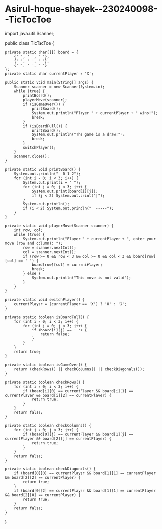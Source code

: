 # Asirul-hoque-shayek--230240098--TicTocToe



import java.util.Scanner;

public class TicTacToe {

    private static char[][] board = {
        {' ', ' ', ' '},
        {' ', ' ', ' '},
        {' ', ' ', ' '}
    };
    private static char currentPlayer = 'X';

    public static void main(String[] args) {
        Scanner scanner = new Scanner(System.in);
        while (true) {
            printBoard();
            playerMove(scanner);
            if (isGameOver()) {
                printBoard();
                System.out.println("Player " + currentPlayer + " wins!");
                break;
            }
            if (isBoardFull()) {
                printBoard();
                System.out.println("The game is a draw!");
                break;
            }
            switchPlayer();
        }
        scanner.close();
    }

    private static void printBoard() {
        System.out.println("  0 1 2");
        for (int i = 0; i < 3; i++) {
            System.out.print(i + " ");
            for (int j = 0; j < 3; j++) {
                System.out.print(board[i][j]);
                if (j < 2) System.out.print("|");
            }
            System.out.println();
            if (i < 2) System.out.println("  -----");
        }
    }

    private static void playerMove(Scanner scanner) {
        int row, col;
        while (true) {
            System.out.println("Player " + currentPlayer + ", enter your move (row and column): ");
            row = scanner.nextInt();
            col = scanner.nextInt();
            if (row >= 0 && row < 3 && col >= 0 && col < 3 && board[row][col] == ' ') {
                board[row][col] = currentPlayer;
                break;
            } else {
                System.out.println("This move is not valid");
            }
        }
    }

    private static void switchPlayer() {
        currentPlayer = (currentPlayer == 'X') ? 'O' : 'X';
    }

    private static boolean isBoardFull() {
        for (int i = 0; i < 3; i++) {
            for (int j = 0; j < 3; j++) {
                if (board[i][j] == ' ') {
                    return false;
                }
            }
        }
        return true;
    }

    private static boolean isGameOver() {
        return (checkRows() || checkColumns() || checkDiagonals());
    }

    private static boolean checkRows() {
        for (int i = 0; i < 3; i++) {
            if (board[i][0] == currentPlayer && board[i][1] == currentPlayer && board[i][2] == currentPlayer) {
                return true;
            }
        }
        return false;
    }

    private static boolean checkColumns() {
        for (int j = 0; j < 3; j++) {
            if (board[0][j] == currentPlayer && board[1][j] == currentPlayer && board[2][j] == currentPlayer) {
                return true;
            }
        }
        return false;
    }

    private static boolean checkDiagonals() {
        if (board[0][0] == currentPlayer && board[1][1] == currentPlayer && board[2][2] == currentPlayer) {
            return true;
        }
        if (board[0][2] == currentPlayer && board[1][1] == currentPlayer && board[2][0] == currentPlayer) {
            return true;
        }
        return false;
    }
}

